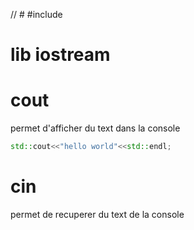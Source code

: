 // # #include <iostream>
# lib iostream
# cout
permet d'afficher du text dans la console
```c++
std::cout<<"hello world"<<std::endl;
```


# cin
permet de recuperer du text de la console